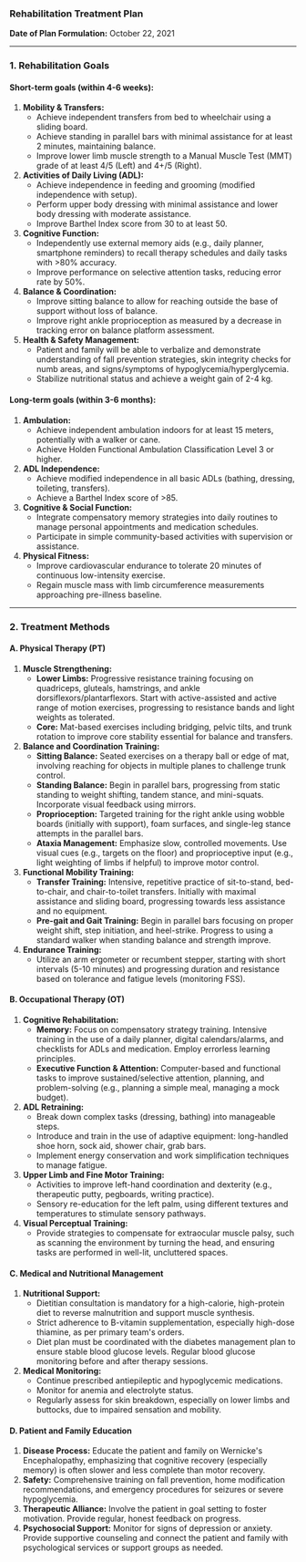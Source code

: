 ### **Rehabilitation Treatment Plan**
**Date of Plan Formulation:** October 22, 2021

---

### 1. Rehabilitation Goals

#### **Short-term goals (within 4-6 weeks):**

1.  **Mobility & Transfers:**
    *   Achieve independent transfers from bed to wheelchair using a sliding board.
    *   Achieve standing in parallel bars with minimal assistance for at least 2 minutes, maintaining balance.
    *   Improve lower limb muscle strength to a Manual Muscle Test (MMT) grade of at least 4/5 (Left) and 4+/5 (Right).
2.  **Activities of Daily Living (ADL):**
    *   Achieve independence in feeding and grooming (modified independence with setup).
    *   Perform upper body dressing with minimal assistance and lower body dressing with moderate assistance.
    *   Improve Barthel Index score from 30 to at least 50.
3.  **Cognitive Function:**
    *   Independently use external memory aids (e.g., daily planner, smartphone reminders) to recall therapy schedules and daily tasks with >80% accuracy.
    *   Improve performance on selective attention tasks, reducing error rate by 50%.
4.  **Balance & Coordination:**
    *   Improve sitting balance to allow for reaching outside the base of support without loss of balance.
    *   Improve right ankle proprioception as measured by a decrease in tracking error on balance platform assessment.
5.  **Health & Safety Management:**
    *   Patient and family will be able to verbalize and demonstrate understanding of fall prevention strategies, skin integrity checks for numb areas, and signs/symptoms of hypoglycemia/hyperglycemia.
    *   Stabilize nutritional status and achieve a weight gain of 2-4 kg.

#### **Long-term goals (within 3-6 months):**

1.  **Ambulation:**
    *   Achieve independent ambulation indoors for at least 15 meters, potentially with a walker or cane.
    *   Achieve Holden Functional Ambulation Classification Level 3 or higher.
2.  **ADL Independence:**
    *   Achieve modified independence in all basic ADLs (bathing, dressing, toileting, transfers).
    *   Achieve a Barthel Index score of >85.
3.  **Cognitive & Social Function:**
    *   Integrate compensatory memory strategies into daily routines to manage personal appointments and medication schedules.
    *   Participate in simple community-based activities with supervision or assistance.
4.  **Physical Fitness:**
    *   Improve cardiovascular endurance to tolerate 20 minutes of continuous low-intensity exercise.
    *   Regain muscle mass with limb circumference measurements approaching pre-illness baseline.

---

### 2. Treatment Methods

#### **A. Physical Therapy (PT)**

1.  **Muscle Strengthening:**
    *   **Lower Limbs:** Progressive resistance training focusing on quadriceps, gluteals, hamstrings, and ankle dorsiflexors/plantarflexors. Start with active-assisted and active range of motion exercises, progressing to resistance bands and light weights as tolerated.
    *   **Core:** Mat-based exercises including bridging, pelvic tilts, and trunk rotation to improve core stability essential for balance and transfers.
2.  **Balance and Coordination Training:**
    *   **Sitting Balance:** Seated exercises on a therapy ball or edge of mat, involving reaching for objects in multiple planes to challenge trunk control.
    *   **Standing Balance:** Begin in parallel bars, progressing from static standing to weight shifting, tandem stance, and mini-squats. Incorporate visual feedback using mirrors.
    *   **Proprioception:** Targeted training for the right ankle using wobble boards (initially with support), foam surfaces, and single-leg stance attempts in the parallel bars.
    *   **Ataxia Management:** Emphasize slow, controlled movements. Use visual cues (e.g., targets on the floor) and proprioceptive input (e.g., light weighting of limbs if helpful) to improve motor control.
3.  **Functional Mobility Training:**
    *   **Transfer Training:** Intensive, repetitive practice of sit-to-stand, bed-to-chair, and chair-to-toilet transfers. Initially with maximal assistance and sliding board, progressing towards less assistance and no equipment.
    *   **Pre-gait and Gait Training:** Begin in parallel bars focusing on proper weight shift, step initiation, and heel-strike. Progress to using a standard walker when standing balance and strength improve.
4.  **Endurance Training:**
    *   Utilize an arm ergometer or recumbent stepper, starting with short intervals (5-10 minutes) and progressing duration and resistance based on tolerance and fatigue levels (monitoring FSS).

#### **B. Occupational Therapy (OT)**

1.  **Cognitive Rehabilitation:**
    *   **Memory:** Focus on compensatory strategy training. Intensive training in the use of a daily planner, digital calendars/alarms, and checklists for ADLs and medication. Employ errorless learning principles.
    *   **Executive Function & Attention:** Computer-based and functional tasks to improve sustained/selective attention, planning, and problem-solving (e.g., planning a simple meal, managing a mock budget).
2.  **ADL Retraining:**
    *   Break down complex tasks (dressing, bathing) into manageable steps.
    *   Introduce and train in the use of adaptive equipment: long-handled shoe horn, sock aid, shower chair, grab bars.
    *   Implement energy conservation and work simplification techniques to manage fatigue.
3.  **Upper Limb and Fine Motor Training:**
    *   Activities to improve left-hand coordination and dexterity (e.g., therapeutic putty, pegboards, writing practice).
    *   Sensory re-education for the left palm, using different textures and temperatures to stimulate sensory pathways.
4.  **Visual Perceptual Training:**
    *   Provide strategies to compensate for extraocular muscle palsy, such as scanning the environment by turning the head, and ensuring tasks are performed in well-lit, uncluttered spaces.

#### **C. Medical and Nutritional Management**

1.  **Nutritional Support:**
    *   Dietitian consultation is mandatory for a high-calorie, high-protein diet to reverse malnutrition and support muscle synthesis.
    *   Strict adherence to B-vitamin supplementation, especially high-dose thiamine, as per primary team's orders.
    *   Diet plan must be coordinated with the diabetes management plan to ensure stable blood glucose levels. Regular blood glucose monitoring before and after therapy sessions.
2.  **Medical Monitoring:**
    *   Continue prescribed antiepileptic and hypoglycemic medications.
    *   Monitor for anemia and electrolyte status.
    *   Regularly assess for skin breakdown, especially on lower limbs and buttocks, due to impaired sensation and mobility.

#### **D. Patient and Family Education**

1.  **Disease Process:** Educate the patient and family on Wernicke's Encephalopathy, emphasizing that cognitive recovery (especially memory) is often slower and less complete than motor recovery.
2.  **Safety:** Comprehensive training on fall prevention, home modification recommendations, and emergency procedures for seizures or severe hypoglycemia.
3.  **Therapeutic Alliance:** Involve the patient in goal setting to foster motivation. Provide regular, honest feedback on progress.
4.  **Psychosocial Support:** Monitor for signs of depression or anxiety. Provide supportive counseling and connect the patient and family with psychological services or support groups as needed.